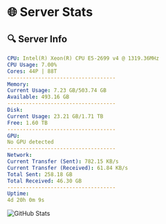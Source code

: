 # 🌐 Server Stats
## 🔍 Server Info
```yaml
CPU: Intel(R) Xeon(R) CPU E5-2699 v4 @ 1319.36MHz
CPU Usage: 7.00%
Cores: 44P | 88T
-----------------------------------
Memory:
Current Usage: 7.23 GB/503.74 GB
Available: 493.16 GB
-----------------------------------
Disk:
Current Usage: 23.21 GB/1.71 TB
Free: 1.60 TB
-----------------------------------
GPU:
No GPU detected
-----------------------------------
Network:
Current Transfer (Sent): 782.15 KB/s
Current Transfer (Received): 61.84 KB/s
Total Sent: 258.18 GB
Total Received: 46.30 GB
-----------------------------------
Uptime:
4d 20h 0m 9s
```
![GitHub Stats](https://img.shields.io/badge/Updated-2025-04-24_13:08:57-blue)